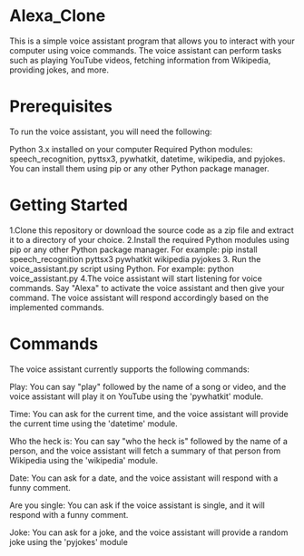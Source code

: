 # Alexa_Clone
This is a simple voice assistant program that allows you to interact with your computer using voice commands. The voice assistant can perform tasks such as playing YouTube videos, fetching information from Wikipedia, providing jokes, and more.

# Prerequisites
To run the voice assistant, you will need the following:

Python 3.x installed on your computer
Required Python modules: speech_recognition, pyttsx3, pywhatkit, datetime, wikipedia, and pyjokes. You can install them using pip or any other Python package manager.

# Getting Started
1.Clone this repository or download the source code as a zip file and extract it to a directory of your choice.
2.Install the required Python modules using pip or any other Python package manager. 
For example:
    pip install speech_recognition pyttsx3 pywhatkit wikipedia pyjokes
3. Run the voice_assistant.py script using Python.
For example:
     python voice_assistant.py
4.The voice assistant will start listening for voice commands. Say "Alexa" to activate the voice assistant and then give your command. The voice assistant will respond accordingly based on the implemented commands.

# Commands
The voice assistant currently supports the following commands:

Play: You can say "play" followed by the name of a song or video, and the voice assistant will play it on YouTube using the 'pywhatkit' module.

Time: You can ask for the current time, and the voice assistant will provide the current time using the 'datetime' module.

Who the heck is: You can say "who the heck is" followed by the name of a person, and the voice assistant will fetch a summary of that person from Wikipedia using the 'wikipedia' module.

Date: You can ask for a date, and the voice assistant will respond with a funny comment.

Are you single: You can ask if the voice assistant is single, and it will respond with a funny comment.

Joke: You can ask for a joke, and the voice assistant will provide a random joke using the 'pyjokes' module



